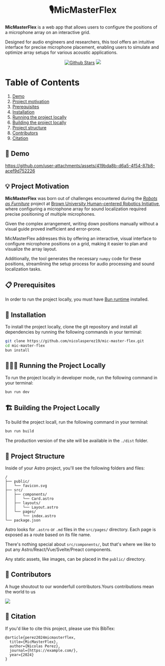 <div align="center">
    <h1>
    🎙️MicMasterFlex
    </h1>
    <p align="left">
      <b>MicMasterFlex</b> is a web app that allows users to configure the positions of a microphone array on an interactive grid. 
    </p>
    <p align="left">Designed for audio engineers and researchers, this tool offers an intuitive interface for precise microphone placement, enabling users to simulate and optimize array setups for various acoustic applications.</p>
    <a href="https://github.com/nicolasperez19/mic-master-flex/"><img src="https://img.shields.io/github/stars/nicolasperez19/mic-master-flex?style=for-the-badge&logo=github&logoColor=white" alt="Github Stars"></a>
    <a href="https://buymeacoffee.com/nico_perez"><img src="https://img.shields.io/badge/Buy%20Me%20a%20Coffee-%23FFDD00.svg?&style=for-the-badge&logo=buy-me-a-coffee&logoColor=black"></a>
</div>

# Table of Contents

1. [Demo](#demo)
2. [Project motivation](#project-motivation)
3. [Prerequisites](#prerequisites)
4. [Installation](#installation)
5. [Running the project locally](#running-the-project-locally)
6. [Building the project locally](#building-the-project-locally)
7. [Project structure](#project-structure)
8. [Contributors](#contributors)
9. [Citation](#citation)

## 📸 Demo
https://github.com/user-attachments/assets/419bda8b-d6a5-4f54-87b8-acef9d752226

## 💡 Project Motivation
**MicMasterFlex** was born out of challenges encountered during the [*Robots as Furniture*](https://github.com/robotsasfurniture/passive-sound-localization) project at [Brown University Human-centered Robotics Initiative](https://hcri.brown.edu/), where configuring a microphone array for sound localization required precise positioning of multiple microphones. 

Given the complex arrangement, writing down positions manually without a visual guide proved inefficient and error-prone. 

MicMasterFlex addresses this by offering an interactive, visual interface to configure microphone positions on a grid, making it easier to plan and visualize the array layout. 

Additionally, the tool generates the necessary `numpy` code for these positions, streamlining the setup process for audio processing and sound localization tasks.

## 📋 Prerequisites
In order to run the project locally, you must have [Bun runtime](https://bun.sh/) installed.

## 💾 Installation
To install the project locally, clone the git repository and install all dependencies by running the following commands in your terminal:
```sh
git clone https://github.com/nicolasperez19/mic-master-flex.git
cd mic-master-flex
bun install
```

## 🏃‍♂️💨 Running the Project Locally
To run the project locally in developer mode, run the following command in your terminal:
```sh
bun run dev
```

## 🏗️ Building the Project Locally
To build the project locall, run the following command in your terminal:
```sh
bun run build
```

The production version of the site will be available in the `./dist` folder.

## 🚀 Project Structure

Inside of your Astro project, you'll see the following folders and files:

```text
/
├── public/
│   └── favicon.svg
├── src/
│   ├── components/
│   │   └── Card.astro
│   ├── layouts/
│   │   └── Layout.astro
│   └── pages/
│       └── index.astro
└── package.json
```

Astro looks for `.astro` or `.md` files in the `src/pages/` directory. Each page is exposed as a route based on its file name.

There's nothing special about `src/components/`, but that's where we like to put any Astro/React/Vue/Svelte/Preact components.

Any static assets, like images, can be placed in the `public/` directory.

## 🌟 Contributors
A huge shoutout to our wonderfull contributors.Yours contributions mean the world to us

<a href="https://github.com/nicolasperez19/mic-master-flex/graphs/contributors">
<img src="https://contrib.rocks/image?repo=nicolasperez19/mic-master-flex"/>
</a>

## 📝 Citation

If you'd like to cite this project, please use this BibTex:

```
@article{perez2024micmasterflex,
  title={MicMasterFlex},
  author={Nicolas Perez},
  journal={https://example.com/},
  year={2024}
}
```
